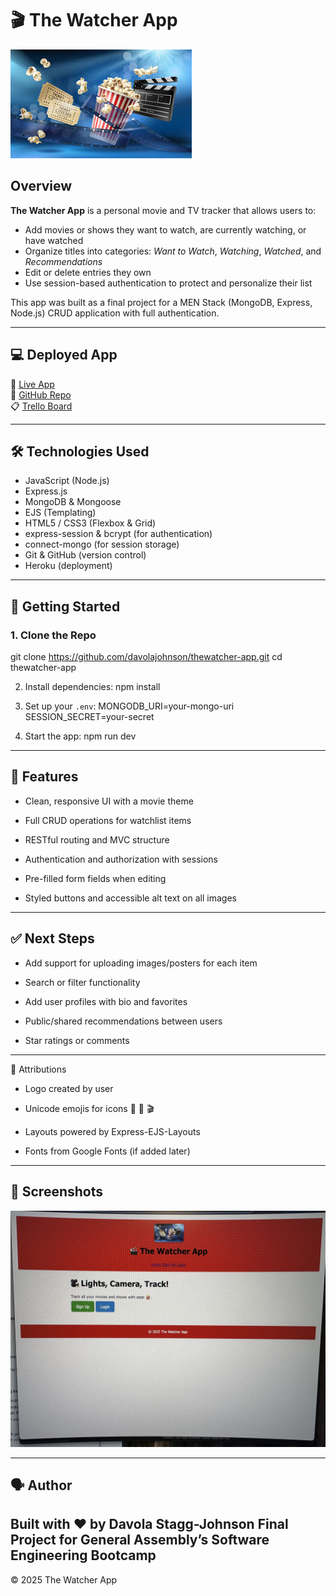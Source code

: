 # 🎬 The Watcher App

![Logo](./public/img/logo.jpg)

## Overview

**The Watcher App** is a personal movie and TV tracker that allows users to:

- Add movies or shows they want to watch, are currently watching, or have watched
- Organize titles into categories: *Want to Watch*, *Watching*, *Watched*, and *Recommendations*
- Edit or delete entries they own
- Use session-based authentication to protect and personalize their list

This app was built as a final project for a MEN Stack (MongoDB, Express, Node.js) CRUD application with full authentication.

---

## 💻 Deployed App

🔗 [Live App]()  
🔗 [GitHub Repo](https://github.com/davolajohnson/thewatcher-app.git)  
📋 [Trello Board](https://trello.com/b/liptz8cU)

---

## 🛠 Technologies Used

- JavaScript (Node.js)
- Express.js
- MongoDB & Mongoose
- EJS (Templating)
- HTML5 / CSS3 (Flexbox & Grid)
- express-session & bcrypt (for authentication)
- connect-mongo (for session storage)
- Git & GitHub (version control)
- Heroku (deployment)

---

## 🚀 Getting Started

### 1. Clone the Repo

git clone https://github.com/davolajohnson/thewatcher-app.git
cd thewatcher-app

2. Install dependencies:
   npm install


3. Set up your `.env`:
   MONGODB_URI=your-mongo-uri
   SESSION_SECRET=your-secret


4. Start the app:
   npm run dev


---

## 📌 Features

- Clean, responsive UI with a movie theme

- Full CRUD operations for watchlist items

- RESTful routing and MVC structure

- Authentication and authorization with sessions

- Pre-filled form fields when editing

- Styled buttons and accessible alt text on all images

---

## ✅ Next Steps

- Add support for uploading images/posters for each item

- Search or filter functionality

- Add user profiles with bio and favorites

- Public/shared recommendations between users

- Star ratings or comments

---


🙏 Attributions

- Logo created by user

- Unicode emojis for icons 🎥 🍿 🎬

- Layouts powered by Express-EJS-Layouts

- Fonts from Google Fonts (if added later)
---

## 📸 Screenshots

![Screenshot of The Watcher App](./public/img/screenshot-home.jpeg)

---

## 🗣️ Author

Built with ❤️ by Davola Stagg-Johnson
Final Project for General Assembly’s Software Engineering Bootcamp
---

© 2025 The Watcher App
